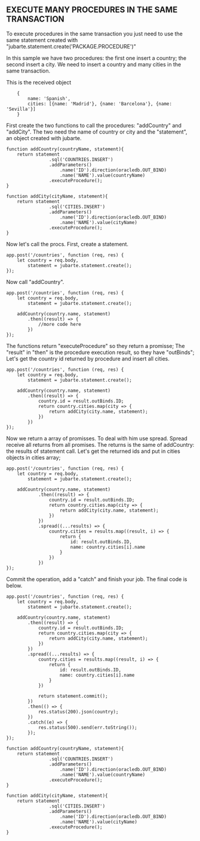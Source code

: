## EXECUTE MANY PROCEDURES IN THE SAME TRANSACTION

To execute procedures in the same transaction you just need to use the same statement created with "jubarte.statement.create('PACKAGE.PROCEDURE')"

In this sample we have two procedures: the first one insert a country; the second insert a city. We need to insert a country and many cities in the same transaction.

This is the received object 

```
    {
        name: 'Spanish',
        cities: [{name: 'Madrid'}, {name: 'Barcelona'}, {name: 'Sevilla'}]
    }
```

First create the two functions to call the procedures: "addCountry" and "addCity".
The two need the name of country or city and the "statement", an object created with jubarte.

```
function addCountry(countryName, statement){
    return statement
                .sql('COUNTRIES.INSERT')
                .addParameters()
                    .name('ID').direction(oracledb.OUT_BIND)
                    .name('NAME').value(countryName)
                .executeProcedure();
}

function addCity(cityName, statement){
    return statement
                .sql('CITIES.INSERT')
                .addParameters()
                    .name('ID').direction(oracledb.OUT_BIND)
                    .name('NAME').value(cityName)
                .executeProcedure();
}
```

Now let's call the procs. First, create a statement.

```
app.post('/countries', function (req, res) {
    let country = req.body,
        statement = jubarte.statement.create();
});
```

Now call "addCountry".
```
app.post('/countries', function (req, res) {
    let country = req.body,
        statement = jubarte.statement.create();

    addCountry(country.name, statement)
        .then((result) => {
            //more code here
        })
});
```

The functions return "executeProcedure" so they return a promisse; The "result" in "then" is the procedure execution result, so they have "outBinds";
Let's get the country id returned by procedure and insert all cities.

```
app.post('/countries', function (req, res) {
    let country = req.body,
        statement = jubarte.statement.create();

    addCountry(country.name, statement)
        .then((result) => {
            country.id = result.outBinds.ID;
            return country.cities.map(city => {
                return addCity(city.name, statement);
            })
        })
});
```

Now we return a array of promisses. To deal with him use spread. Spread receive all returns from all promises. 
The returns is the same of addCountry: the results of statement call. Let's get the returned ids and put in cities objects in cities array;

```
app.post('/countries', function (req, res) {
    let country = req.body,
        statement = jubarte.statement.create();

    addCountry(country.name, statement)
            .then((result) => {
                country.id = result.outBinds.ID;
                return country.cities.map(city => {
                    return addCity(city.name, statement);
                })
            })
            .spread((...results) => {
                country.cities = results.map((result, i) => {
                    return {
                        id: result.outBinds.ID,
                        name: country.cities[i].name
                    } 
                })
            })
});
```

Commit the operation, add a "catch" and finish your job. The final code is below.

```
app.post('/countries', function (req, res) {
    let country = req.body,
        statement = jubarte.statement.create();

    addCountry(country.name, statement)
        .then((result) => {
            country.id = result.outBinds.ID;
            return country.cities.map(city => {
                return addCity(city.name, statement);
            })
        })
        .spread((...results) => {
            country.cities = results.map((result, i) => {
                return {
                    id: result.outBinds.ID,
                    name: country.cities[i].name
                } 
            })

            return statement.commit();
        })
        .then(() => {
            res.status(200).json(country);
        })
        .catch((e) => {
            res.status(500).send(err.toString());
        });
});

function addCountry(countryName, statement){
    return statement
                .sql('COUNTRIES.INSERT')
                .addParameters()
                    .name('ID').direction(oracledb.OUT_BIND)
                    .name('NAME').value(countryName)
                .executeProcedure();
}

function addCity(cityName, statement){
    return statement
                .sql('CITIES.INSERT')
                .addParameters()
                    .name('ID').direction(oracledb.OUT_BIND)
                    .name('NAME').value(cityName)
                .executeProcedure();
}
```
